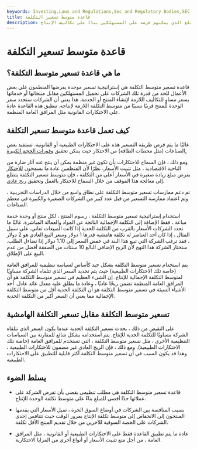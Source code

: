 ```yaml
---
keywords: Investing,Laws and Regulations,Sec and Regulatory Bodies,SEC
title: قاعدة متوسط تسعير التكلفة
description: تتطلب بعض الشركات قاعدة تسعير التكلفة المتوسطة للحد من المبلغ الذي يمكنهم فرضه على المستهلكين بناءً على تكاليف الإنتاج.
---
```


# قاعدة متوسط تسعير التكلفة
## ما هي قاعدة تسعير متوسط التكلفة؟

قاعدة تسعير متوسط التكلفة هي إستراتيجية تسعير موحدة يفرضها المنظمون على بعض الأعمال للحد من قدرة تلك الشركات على تحميل المستهلكين مقابل منتجاتها أو خدماتها بسعر مساوٍ للتكاليف اللازمة لإنشاء المنتج أو الخدمة. هذا يعني أن الشركات ستحدد سعر الوحدة للمنتج قريبًا نسبيًا من متوسط التكلفة اللازمة لإنتاجه. تنطبق هذه القاعدة عادة على الاحتكارات القانونية مثل المرافق العامة المنظمة.

## كيف تعمل قاعدة متوسط تسعير التكلفة

غالبًا ما يتم فرض طريقة التسعير هذه على الاحتكارات الطبيعية أو القانونية. تستفيد بعض الصناعات (مثل محطات الطاقة) من الاحتكار حيث يمكن تحقيق [وفورات الحجم الكبيرة.](/economiesofscale)

ومع ذلك ، فإن السماح للاحتكارات بأن تكون غير منظمة يمكن أن ينتج عنه آثار ضارة من الناحية الاقتصادية ، مثل تثبيت الأسعار. نظرًا لأن المنظمين عادة ما يسمحون [للاحتكار](/monopoly) بفرض مبلغ زيادة صغيرة في الأسعار أعلى من التكلفة ، فإن متوسط تسعير التكلفة يتطلع إلى معالجة هذا الموقف من خلال السماح للاحتكار بالعمل وتحقيق [ربح عادي](/normal_profit).

تم دعم ممارسات تسعير متوسط التكلفة على نطاق واسع من خلال الدراسات التجريبية ، وتم اعتماد ممارسة التسعير من قبل عدد كبير من الشركات الصغيرة والكبيرة في معظم الصناعات.

استخدام إستراتيجية تسعير متوسط التكلفة ، رسوم المنتج ، لكل منتج أو وحدة خدمة مباعة ، فقط الإضافة إلى التكلفة الإجمالية الناتجة عن المواد والعمالة المباشرة. غالبًا ما تحدد الشركات الأسعار بالقرب من التكلفة الحدية إذا كانت المبيعات تعاني. على سبيل المثال ، إذا كان أحد العناصر له تكلفة هامشية قدرها 1 دولار وسعر البيع العادي هو 2 دولار ، فقد ترغب الشركة التي تبيع هذا البند في خفض السعر إلى 1.10 دولار إذا تضاءل الطلب. ستختار الشركة هذا النهج لأن الربح الإضافي البالغ 10 سنتات من الصفقة أفضل من عدم البيع على الإطلاق.

يتم استخدام تسعير متوسط التكلفة بشكل جيد كأساس لسياسة تنظيمية للمرافق العامة (خاصة تلك الاحتكارات الطبيعية) حيث يتم تحديد السعر الذي تتلقاه الشركة مساويًا لمتوسط التكلفة الإجمالية للإنتاج. إن الشيء العظيم في تسعير متوسط التكلفة هو أن المرافق العامة المنظمة تضمن ربحًا عاديًا ، وعادة ما يطلق عليه معدل عائد عادل. أحد الأشياء السيئة في تسعير متوسط التكلفة هو أن التكلفة الحدية أقل من متوسط التكلفة الإجمالية مما يعني أن السعر أكبر من التكلفة الحدية.

## تسعير متوسط التكلفة مقابل تسعير التكلفة الهامشية

على النقيض من ذلك ، يحدث تسعير التكلفة الحدية عندما يكون السعر الذي تتلقاه الشركة مساويًا للتكلفة الحدية للإنتاج. يتم استخدامه بشكل شائع للمقارنة بين السياسات التنظيمية الأخرى ، مثل تسعير متوسط التكلفة ، التي تستخدم للمرافق العامة (خاصة تلك الاحتكارات الطبيعية). ومع ذلك ، فإن الربح العادي غير مضمون للاحتكارات الطبيعية ، وهذا قد يكون السبب في أن تسعير متوسط التكلفة أكثر قابلية للتطبيق على الاحتكارات الطبيعية.

## يسلط الضوء

- قاعدة تسعير متوسط التكلفة هي مطلب تنظيمي يقضي بأن تفرض الشركة على عملائها حدًا أقصى للمبلغ بناءً على متوسط تكلفة الوحدة للإنتاج.

- بسبب المنافسة بين الشركات في أوضاع السوق الحرة ، تميل الأسعار التي يقدمها المنتجون إلى الانخفاض إلى متوسط تكلفة الإنتاج بمرور الوقت حيث تتنافس إحدى الشركات على الحصة السوقية للآخرين من خلال تقديم المنتج الأقل تكلفة.

- عادة ما يتم تطبيق القاعدة فقط على الاحتكارات الطبيعية أو القانونية ، مثل المرافق العامة ، من أجل منع تثبيت الأسعار أو أنواع أخرى من المزايا الاحتكارية.

